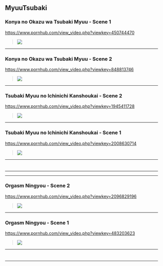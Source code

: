 ## MyuuTsubaki
### Konya no Okazu wa Tsubaki Myuu - Scene 1
https://www.pornhub.com/view_video.php?viewkey=450744470
>![](https://di.phncdn.com/videos/201404/26/26059422/original/(m=ecuKGgaaaa)(mh=6SerVyxu8YY78eT2)0.jpg)
---
### Konya no Okazu wa Tsubaki Myuu - Scene 2
https://www.pornhub.com/view_video.php?viewkey=848813746
>![](https://ci.phncdn.com/videos/201404/26/26059452/original/(m=ecuKGgaaaa)(mh=Y83ovVZJXNDi-UwO)8.jpg)
---
### Tsubaki Myuu no Ichinichi Kanshoukai - Scene 2
https://www.pornhub.com/view_video.php?viewkey=1945411728
>![](https://ci.phncdn.com/videos/201404/27/26096542/original/(m=ecuKGgaaaa)(mh=NC8L2FDYb6XQamfU)3.jpg)
---
### Tsubaki Myuu no Ichinichi Kanshoukai - Scene 1
https://www.pornhub.com/view_video.php?viewkey=2008630714
>![](https://ci.phncdn.com/videos/201404/27/26096672/original/(m=ecuKGgaaaa)(mh=A0osIMnJFFDjpY1A)0.jpg)
---
### 

>![]()
---
---
### Orgasm Ningyou - Scene 2
https://www.pornhub.com/view_video.php?viewkey=2096829196
>![](https://ci.phncdn.com/videos/201404/27/26076942/original/(m=ecuKGgaaaa)(mh=pDYA0ctAfqw32Em8)5.jpg)
---
### Orgasm Ningyou - Scene 1
https://www.pornhub.com/view_video.php?viewkey=483203623
>![](https://ci.phncdn.com/videos/201404/27/26076962/original/(m=ecuKGgaaaa)(mh=1BD862Q9nKQPF7Z6)15.jpg)
---
### 

>![]()
---
